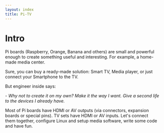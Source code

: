 ```yaml
---
layout: index
title: Pi-TV
---
```


# Intro

Pi boards (Raspberry, Orange, Banana and others) are small and powerful enough
to create something useful and interesting. For example, a home-made media center.

Sure, you can buy a ready-made solution: Smart TV, Media player, or just connect your Smartphone to the TV.

But engineer inside says:

*- Why not to create it on my own? Make it the way I want.
Give a second life to the devices I already have.*


Most of Pi boards have HDMI or AV outputs (via connectors, expansion boards or special pins).
TV sets have HDMI or AV inputs.
Let's connect them together, configure Linux and setup media software,
write some code and have fun.
